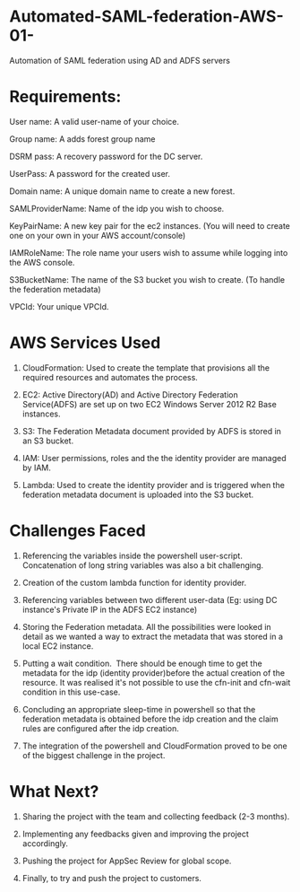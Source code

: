 # Automated-SAML-federation-AWS-01-
Automation of SAML federation using AD and ADFS servers

# Requirements:
User name: A valid user-name of your choice.

Group name: A adds forest group name

DSRM pass: A recovery password for the DC server.

UserPass: A password for the created user.

Domain name: A unique domain name to create a new forest.

SAMLProviderName: Name of the idp you wish to choose.

KeyPairName: A new key pair for the ec2 instances. (You will need to create one on your own in your AWS account/console)

IAMRoleName: The role name your users wish to assume while logging into the AWS console.

S3BucketName: The name of the S3 bucket you wish to create. (To handle the federation metadata)

VPCId: Your unique VPCId.

# AWS Services Used
1. CloudFormation: Used to create the template that provisions all the required resources and automates the process.

2. EC2: Active Directory(AD) and Active Directory Federation Service(ADFS) are set up on two EC2 Windows Server 2012 R2 Base instances.

3. S3: The Federation Metadata document provided by ADFS is stored in an S3 bucket.

4. IAM: User permissions, roles and the the identity provider are managed by IAM.

5. Lambda: Used to create the identity provider and is triggered when the federation metadata document is uploaded into the S3 bucket.

# Challenges Faced
1. Referencing the variables inside the powershell user-script. Concatenation of long string variables was also a bit challenging.

2. Creation of the custom lambda function for identity provider.

3. Referencing variables between two different user-data (Eg: using DC instance's Private IP in the ADFS EC2 instance)

4. Storing the Federation metadata. All the possibilities were looked in detail as we wanted a way to extract the metadata that was stored in a local EC2 instance.

5. Putting a wait condition.  There should be enough time to get the metadata for the idp (identity provider)before the actual creation of the resource. It was realised it's not possible to use the cfn-init and cfn-wait condition in this use-case.

6. Concluding an appropriate sleep-time in powershell so that the federation metadata is obtained before the idp creation and the claim rules are configured after the idp creation.

7. The integration of the powershell and CloudFormation proved to be one of the biggest challenge in the project.

# What Next?
1. Sharing the project with the team and collecting feedback (2-3 months).

2. Implementing any feedbacks given and improving the project accordingly.

3. Pushing the project for AppSec Review for global scope.

4. Finally, to try and push the project to customers.
